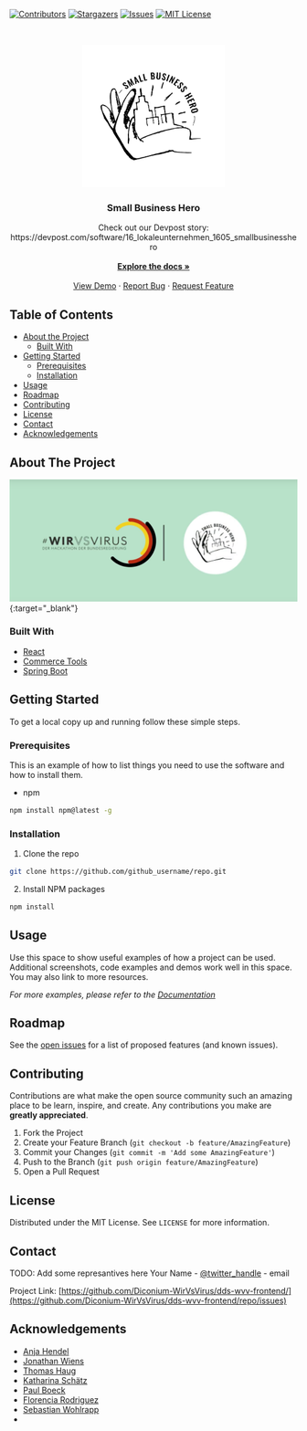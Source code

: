 <!-- PROJECT SHIELDS -->
<!--
*** I'm using markdown "reference style" links for readability.
*** Reference links are enclosed in brackets [ ] instead of parentheses ( ).
*** See the bottom of this document for the declaration of the reference variables
*** for contributors-url, forks-url, etc. This is an optional, concise syntax you may use.
*** https://www.markdownguide.org/basic-syntax/#reference-style-links
-->
[![Contributors][contributors-shield]][contributors-url]
[![Stargazers][stars-shield]][stars-url]
[![Issues][issues-shield]][issues-url]
[![MIT License][license-shield]][license-url]



<!-- PROJECT LOGO -->
<br />
<p align="center">
  <a href="https://github.com/Diconium-WirVsVirus/dds-wvv-frontend/repo">
    <img src="logo.png" alt="Logo" width="250" height="250">
  </a>

  <h3 align="center">Small Business Hero</h3>

  <p align="center">
    Check out our Devpost story: <br />
    https://devpost.com/software/16_lokaleunternehmen_1605_smallbusinesshero
    <br />
    <br />
    <a href="https://github.com/Diconium-WirVsVirus/dds-wvv-frontend/repo"><strong>Explore the docs »</strong></a>
    <br />
    <br />
    <a href="http://www.smallbusinesshero.de/">View Demo</a>
    ·
    <a href="https://github.com/Diconium-WirVsVirus/dds-wvv-frontend/repo/issues">Report Bug</a>
    ·
    <a href="https://github.com/Diconium-WirVsVirus/dds-wvv-frontend/repo/issues">Request Feature</a>
  </p>
</p>



<!-- TABLE OF CONTENTS -->
## Table of Contents

* [About the Project](#about-the-project)
  * [Built With](#built-with)
* [Getting Started](#getting-started)
  * [Prerequisites](#prerequisites)
  * [Installation](#installation)
* [Usage](#usage)
* [Roadmap](#roadmap)
* [Contributing](#contributing)
* [License](#license)
* [Contact](#contact)
* [Acknowledgements](#acknowledgements)



<!-- ABOUT THE PROJECT -->
## About The Project

[![Product Name Screen Shot][product-screenshot]](https://www.youtube.com/watch?time_continue=2&v=umg0Hjc02SM&feature=emb_logo){:target="_blank"}

### Built With

* [React](https://reactjs.org/)
* [Commerce Tools](https://commercetools.com/de/)
* [Spring Boot](https://spring.io/projects/spring-boot)



<!-- GETTING STARTED -->
## Getting Started

To get a local copy up and running follow these simple steps.

### Prerequisites

This is an example of how to list things you need to use the software and how to install them.
* npm
```sh
npm install npm@latest -g
```

### Installation
 
1. Clone the repo
```sh
git clone https://github.com/github_username/repo.git
```
2. Install NPM packages
```sh
npm install
```



<!-- USAGE EXAMPLES -->
## Usage

Use this space to show useful examples of how a project can be used. Additional screenshots, code examples and demos work well in this space. You may also link to more resources.

_For more examples, please refer to the [Documentation](https://example.com)_



<!-- ROADMAP -->
## Roadmap

See the [open issues](https://github.com/Diconium-WirVsVirus/dds-wvv-frontend/repo/issues) for a list of proposed features (and known issues).



<!-- CONTRIBUTING -->
## Contributing

Contributions are what make the open source community such an amazing place to be learn, inspire, and create. Any contributions you make are **greatly appreciated**.

1. Fork the Project
2. Create your Feature Branch (`git checkout -b feature/AmazingFeature`)
3. Commit your Changes (`git commit -m 'Add some AmazingFeature'`)
4. Push to the Branch (`git push origin feature/AmazingFeature`)
5. Open a Pull Request



<!-- LICENSE -->
## License

Distributed under the MIT License. See `LICENSE` for more information.



<!-- CONTACT -->
## Contact

TODO: Add some represantives here
Your Name - [@twitter_handle](https://twitter.com/twitter_handle) - email

Project Link: [https://github.com/Diconium-WirVsVirus/dds-wvv-frontend/](https://github.com/Diconium-WirVsVirus/dds-wvv-frontend/repo/issues)



<!-- ACKNOWLEDGEMENTS -->
## Acknowledgements

* [Anja Hendel](https://www.linkedin.com/in/anja-hendel-97921322/)
* [Jonathan Wiens](https://www.linkedin.com/in/jonathan-wiens-022459142/)
* [Thomas Haug](https://www.linkedin.com/in/thomas-haug-931728133/)
* [Katharina Schätz](https://www.linkedin.com/in/katharina-sch%C3%A4tz-3b784b131/)
* [Paul Boeck](https://www.linkedin.com/in/paul-boeck/)
* [Florencia Rodriguez](https://www.linkedin.com/in/florencia-r-816a9138/)
* [Sebastian Wohlrapp](https://www.linkedin.com/in/wohlrapp/)
* []()





<!-- MARKDOWN LINKS & IMAGES -->
<!-- https://www.markdownguide.org/basic-syntax/#reference-style-links -->
[contributors-shield]: https://img.shields.io/github/contributors/Diconium-WirVsVirus/dds-wvv-frontend.svg?style=flat-square
[contributors-url]: https://github.com/Diconium-WirVsVirus/dds-wvv-frontend/graphs/contributors
[stars-shield]: https://img.shields.io/github/stars/Diconium-WirVsVirus/dds-wvv-frontend.svg?style=flat-square
[stars-url]: https://github.com/Diconium-WirVsVirus/dds-wvv-frontend/stargazers
[issues-shield]: https://img.shields.io/github/issues/Diconium-WirVsVirus/dds-wvv-frontend.svg?style=flat-square
[issues-url]: https://github.com/Diconium-WirVsVirus/dds-wvv-frontend/issues
[license-shield]: https://img.shields.io/github/license/Diconium-WirVsVirus/dds-wvv-frontend.svg?style=flat-square
[license-url]: https://github.com/Diconium-WirVsVirus/dds-wvv-frontend/blob/master/LICENSE.txt
[product-screenshot]: preview.png
